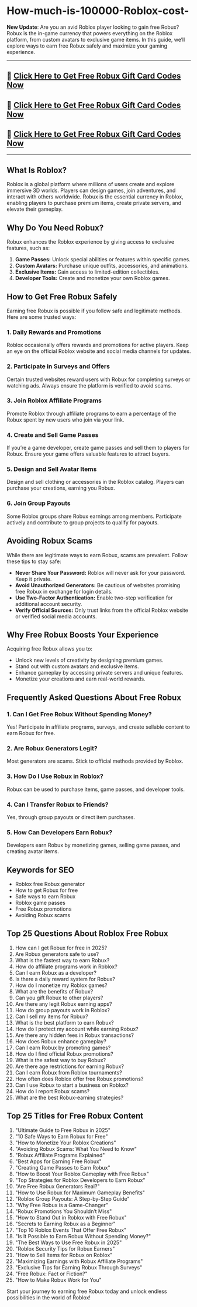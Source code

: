 # How-much-is-100000-Roblox-cost-
**New Update**: Are you an avid Roblox player looking to gain free Robux? Robux is the in-game currency that powers everything on the Roblox platform, from custom avatars to exclusive game items. In this guide, we’ll explore ways to earn free Robux safely and maximize your gaming experience. 


---

## 🚀 [Click Here to Get Free Robux Gift Card Codes Now](https://suberapps.com/uploads/data/000/950/493/original/1_Roblox_Generator.html)

## 🚀 [Click Here to Get Free Robux Gift Card Codes Now](https://suberapps.com/uploads/data/000/950/493/original/1_Roblox_Generator.html)

## 🚀 [Click Here to Get Free Robux Gift Card Codes Now](https://suberapps.com/uploads/data/000/950/493/original/1_Roblox_Generator.html)
---
## What Is Roblox?
Roblox is a global platform where millions of users create and explore immersive 3D worlds. Players can design games, join adventures, and interact with others worldwide. Robux is the essential currency in Roblox, enabling players to purchase premium items, create private servers, and elevate their gameplay.

## Why Do You Need Robux?
Robux enhances the Roblox experience by giving access to exclusive features, such as:

1. **Game Passes:** Unlock special abilities or features within specific games.
2. **Custom Avatars:** Purchase unique outfits, accessories, and animations.
3. **Exclusive Items:** Gain access to limited-edition collectibles.
4. **Developer Tools:** Create and monetize your own Roblox games.

## How to Get Free Robux Safely
Earning free Robux is possible if you follow safe and legitimate methods. Here are some trusted ways:

### 1. **Daily Rewards and Promotions**
Roblox occasionally offers rewards and promotions for active players. Keep an eye on the official Roblox website and social media channels for updates.

### 2. **Participate in Surveys and Offers**
Certain trusted websites reward users with Robux for completing surveys or watching ads. Always ensure the platform is verified to avoid scams.

### 3. **Join Roblox Affiliate Programs**
Promote Roblox through affiliate programs to earn a percentage of the Robux spent by new users who join via your link.

### 4. **Create and Sell Game Passes**
If you’re a game developer, create game passes and sell them to players for Robux. Ensure your game offers valuable features to attract buyers.

### 5. **Design and Sell Avatar Items**
Design and sell clothing or accessories in the Roblox catalog. Players can purchase your creations, earning you Robux.

### 6. **Join Group Payouts**
Some Roblox groups share Robux earnings among members. Participate actively and contribute to group projects to qualify for payouts.

## Avoiding Robux Scams
While there are legitimate ways to earn Robux, scams are prevalent. Follow these tips to stay safe:

- **Never Share Your Password:** Roblox will never ask for your password. Keep it private.
- **Avoid Unauthorized Generators:** Be cautious of websites promising free Robux in exchange for login details.
- **Use Two-Factor Authentication:** Enable two-step verification for additional account security.
- **Verify Official Sources:** Only trust links from the official Roblox website or verified social media accounts.

## Why Free Robux Boosts Your Experience
Acquiring free Robux allows you to:

- Unlock new levels of creativity by designing premium games.
- Stand out with custom avatars and exclusive items.
- Enhance gameplay by accessing private servers and unique features.
- Monetize your creations and earn real-world rewards.

## Frequently Asked Questions About Free Robux

### 1. **Can I Get Free Robux Without Spending Money?**
Yes! Participate in affiliate programs, surveys, and create sellable content to earn Robux for free.

### 2. **Are Robux Generators Legit?**
Most generators are scams. Stick to official methods provided by Roblox.

### 3. **How Do I Use Robux in Roblox?**
Robux can be used to purchase items, game passes, and developer tools.

### 4. **Can I Transfer Robux to Friends?**
Yes, through group payouts or direct item purchases.

### 5. **How Can Developers Earn Robux?**
Developers earn Robux by monetizing games, selling game passes, and creating avatar items.

## Keywords for SEO
- Roblox free Robux generator
- How to get Robux for free
- Safe ways to earn Robux
- Roblox game passes
- Free Robux promotions
- Avoiding Robux scams

## Top 25 Questions About Roblox Free Robux
1. How can I get Robux for free in 2025?
2. Are Robux generators safe to use?
3. What is the fastest way to earn Robux?
4. How do affiliate programs work in Roblox?
5. Can I earn Robux as a developer?
6. Is there a daily reward system for Robux?
7. How do I monetize my Roblox games?
8. What are the benefits of Robux?
9. Can you gift Robux to other players?
10. Are there any legit Robux earning apps?
11. How do group payouts work in Roblox?
12. Can I sell my items for Robux?
13. What is the best platform to earn Robux?
14. How do I protect my account while earning Robux?
15. Are there any hidden fees in Robux transactions?
16. How does Robux enhance gameplay?
17. Can I earn Robux by promoting games?
18. How do I find official Robux promotions?
19. What is the safest way to buy Robux?
20. Are there age restrictions for earning Robux?
21. Can I earn Robux from Roblox tournaments?
22. How often does Roblox offer free Robux promotions?
23. Can I use Robux to start a business on Roblox?
24. How do I report Robux scams?
25. What are the best Robux-earning strategies?

## Top 25 Titles for Free Robux Content
1. "Ultimate Guide to Free Robux in 2025"
2. "10 Safe Ways to Earn Robux for Free"
3. "How to Monetize Your Roblox Creations"
4. "Avoiding Robux Scams: What You Need to Know"
5. "Robux Affiliate Programs Explained"
6. "Best Apps for Earning Free Robux"
7. "Creating Game Passes to Earn Robux"
8. "How to Boost Your Roblox Gameplay with Free Robux"
9. "Top Strategies for Roblox Developers to Earn Robux"
10. "Are Free Robux Generators Real?"
11. "How to Use Robux for Maximum Gameplay Benefits"
12. "Roblox Group Payouts: A Step-by-Step Guide"
13. "Why Free Robux is a Game-Changer"
14. "Robux Promotions You Shouldn’t Miss"
15. "How to Stand Out in Roblox with Free Robux"
16. "Secrets to Earning Robux as a Beginner"
17. "Top 10 Roblox Events That Offer Free Robux"
18. "Is It Possible to Earn Robux Without Spending Money?"
19. "The Best Ways to Use Free Robux in 2025"
20. "Roblox Security Tips for Robux Earners"
21. "How to Sell Items for Robux on Roblox"
22. "Maximizing Earnings with Robux Affiliate Programs"
23. "Exclusive Tips for Earning Robux Through Surveys"
24. "Free Robux: Fact or Fiction?"
25. "How to Make Robux Work for You"

Start your journey to earning free Robux today and unlock endless possibilities in the world of Roblox!
